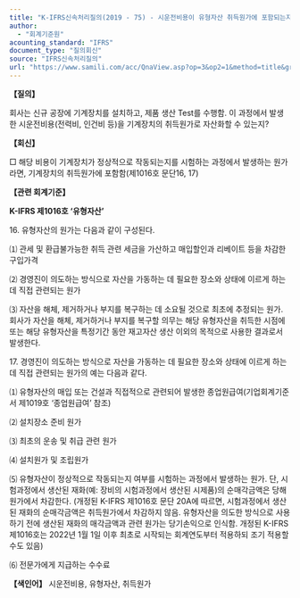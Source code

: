 ```yaml
---
title: "K-IFRS신속처리질의(2019 - 75) - 시운전비용이 유형자산 취득원가에 포함되는지"
author:
  - "회계기준원"
acounting_standard: "IFRS"
document_type: "질의회신"
source: "IFRS신속처리질의"
url: "https://www.samili.com/acc/QnaView.asp?op=3&op2=1&method=title&group=2124-15;1&orgcode=3&searchword=&page=36&code=K%2DIFRS%EC%8B%A0%EC%86%8D%EC%B2%98%EB%A6%AC%EC%A7%88%EC%9D%98%2D75%3A201909"
---
```

**【질의】**

  

회사는 신규 공장에 기계장치를 설치하고, 제품 생산 Test를 수행함. 이 과정에서 발생한 시운전비용(전력비, 인건비 등)을 기계장치의 취득원가로 자산화할 수 있는지?

  
  

**【회신】**

  

□ 해당 비용이 기계장치가 정상적으로 작동되는지를 시험하는 과정에서 발생하는 원가라면, 기계장치의 취득원가에 포함함(제1016호 문단16, 17)

  
  

**【관련 회계기준】**

  

**K-IFRS 제1016호 ‘유형자산’**

  

16\. 유형자산의 원가는 다음과 같이 구성된다.

⑴ 관세 및 환급불가능한 취득 관련 세금을 가산하고 매입할인과 리베이트 등을 차감한 구입가격

⑵ 경영진이 의도하는 방식으로 자산을 가동하는 데 필요한 장소와 상태에 이르게 하는 데 직접 관련되는 원가

⑶ 자산을 해체, 제거하거나 부지를 복구하는 데 소요될 것으로 최초에 추정되는 원가. 회사가 자산을 해체, 제거하거나 부지를 복구할 의무는 해당 유형자산을 취득한 시점에 또는 해당 유형자산을 특정기간 동안 재고자산 생산 이외의 목적으로 사용한 결과로서 발생한다.

  

17\. 경영진이 의도하는 방식으로 자산을 가동하는 데 필요한 장소와 상태에 이르게 하는 데 직접 관련되는 원가의 예는 다음과 같다.

⑴ 유형자산의 매입 또는 건설과 직접적으로 관련되어 발생한 종업원급여(기업회계기준서 제1019호 ‘종업원급여’ 참조)

⑵ 설치장소 준비 원가

⑶ 최초의 운송 및 취급 관련 원가

⑷ 설치원가 및 조립원가

⑸ 유형자산이 정상적으로 작동되는지 여부를 시험하는 과정에서 발생하는 원가. 단, 시험과정에서 생산된 재화(예: 장비의 시험과정에서 생산된 시제품)의 순매각금액은 당해 원가에서 차감한다. (개정된 K-IFRS 제1016호 문단 20A에 따르면, 시험과정에서 생산된 재화의 순매각금액은 취득원가에서 차감하지 않음. 유형자산을 의도한 방식으로 사용하기 전에 생산된 재화의 매각금액과 관련 원가는 당기손익으로 인식함. 개정된 K-IFRS 제1016호는 2022년 1월 1일 이후 최초로 시작되는 회계연도부터 적용하되 조기 적용할 수도 있음)

⑹ 전문가에게 지급하는 수수료

  
  

**【색인어】** 시운전비용, 유형자산, 취득원가
